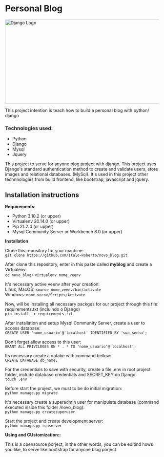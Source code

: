 <h1>Personal Blog</h1>
<img src="https://www.djangoproject.com/m/img/logos/django-logo-negative.png" width="580px" height="275px" alt="Django Logo">

<p>This project intention is teach how to build a personal blog with python/ django</p>

<h3>Technologies used:</h3>
<ul>
    <li>Python</li>
    <li>Django</li>
    <li>Mysql</li>
    <li>Jquery</li>
</ul>

<p>
    This project to serve for anyone blog project with django. This project uses Django's standard authentication method to create and validate users, store images and relational databases. (MySql). It's used in this project other technnologies from build frontend, like bootstrap, javascript and jquery.
</p>

<h2>Installation instructions</h2>

<p>
    <strong>Requirements:</strong>
    <br>
    <ul>
        <li>Python 3.10.2 (or upper)</li>
        <li>Virtualenv 20.14.0 (or upper)</li>
        <li>Pip 21.2.4 (or upper)</li>
        <li>Mysql Community Server or Workbench 8.0 (or upper)</li>
    </ul>
</p>

  <strong>Installation</strong>
  
  Clone this repository for your machine:      
`git clone https://github.com/Italo-Roberto/novo_blog.git`
  
  After clone this repository, enter in this paste called <strong>myblog</strong> and create a Virtualenv: <br>
 `cd novo_blog/`
 `virtualenv nome_veenv`

  It's necessary active veenv after your creation: <br>
  Linux, MacOS: `source nome_veenv/bin/activate` <br>
  Windows: `nome_veenv/Scripts/Activate`
  
  Now, will be installing all necessary packges for our project through this file: requirements.txt (incluindo o Django) <br>
  `pip install -r requirements.txt`

  After installation and setup Mysql Community Server, create a user to access database: <br>
  `CREATE USER 'nome_usuario'@'localhost' IDENTIFIED BY 'sua_senha';`
  
  Don't forget allow access to this user: <br>
  `GRANT ALL PRIVILEGES ON * . * TO 'nome_usuario'@'localhost';`
  
  Its necessary create a databe with command bellow: <br>
  `CREATE DATABASE db_name;`
 
  For the credentials to save with security, create a file .env in root project folder, include database credentials and SECRET_KEY do Django: <br>
  `touch .env`

  Before start the project, we must to be do initial migration: <br>
  `python manage.py migrate`
 
  It's necessary create a superadmin user for manipulate database (command executed inside this folder /novo_blog): <br>
  `python manage.py createsuperuser`
 
  Start the project and create development server: <br>
  `python manage.py runserver`

<p>
    <strong>Using and CUstomization::</strong>
    <br>
    <p>
        This is a opensource porject, in the other words, you can be editind hows you like, to serve like bootstrap for anyone blog porject.
    </p>
</p>

